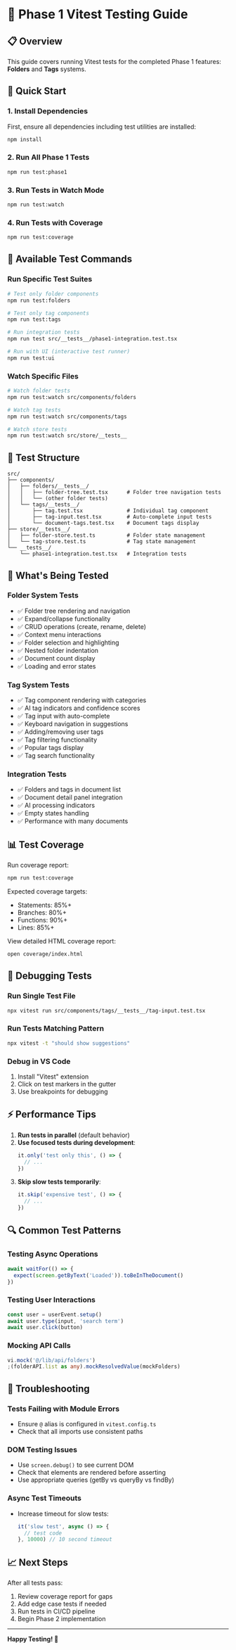 # 🧪 Phase 1 Vitest Testing Guide

## 📋 Overview

This guide covers running Vitest tests for the completed Phase 1 features: **Folders** and **Tags** systems.

## 🚀 Quick Start

### 1. Install Dependencies
First, ensure all dependencies including test utilities are installed:

```bash
npm install
```

### 2. Run All Phase 1 Tests
```bash
npm run test:phase1
```

### 3. Run Tests in Watch Mode
```bash
npm run test:watch
```

### 4. Run Tests with Coverage
```bash
npm run test:coverage
```

## 🎯 Available Test Commands

### Run Specific Test Suites

```bash
# Test only folder components
npm run test:folders

# Test only tag components  
npm run test:tags

# Run integration tests
npm run test src/__tests__/phase1-integration.test.tsx

# Run with UI (interactive test runner)
npm run test:ui
```

### Watch Specific Files

```bash
# Watch folder tests
npm run test:watch src/components/folders

# Watch tag tests
npm run test:watch src/components/tags

# Watch store tests
npm run test:watch src/store/__tests__
```

## 📁 Test Structure

```
src/
├── components/
│   ├── folders/__tests__/
│   │   ├── folder-tree.test.tsx      # Folder tree navigation tests
│   │   └── (other folder tests)
│   └── tags/__tests__/
│       ├── tag.test.tsx              # Individual tag component
│       ├── tag-input.test.tsx        # Auto-complete input tests
│       └── document-tags.test.tsx    # Document tags display
├── store/__tests__/
│   ├── folder-store.test.ts          # Folder state management
│   └── tag-store.test.ts             # Tag state management
└── __tests__/
    └── phase1-integration.test.tsx   # Integration tests
```

## 🧪 What's Being Tested

### Folder System Tests
- ✅ Folder tree rendering and navigation
- ✅ Expand/collapse functionality
- ✅ CRUD operations (create, rename, delete)
- ✅ Context menu interactions
- ✅ Folder selection and highlighting
- ✅ Nested folder indentation
- ✅ Document count display
- ✅ Loading and error states

### Tag System Tests
- ✅ Tag component rendering with categories
- ✅ AI tag indicators and confidence scores
- ✅ Tag input with auto-complete
- ✅ Keyboard navigation in suggestions
- ✅ Adding/removing user tags
- ✅ Tag filtering functionality
- ✅ Popular tags display
- ✅ Tag search functionality

### Integration Tests
- ✅ Folders and tags in document list
- ✅ Document detail panel integration
- ✅ AI processing indicators
- ✅ Empty states handling
- ✅ Performance with many documents

## 📊 Test Coverage

Run coverage report:
```bash
npm run test:coverage
```

Expected coverage targets:
- Statements: 85%+
- Branches: 80%+
- Functions: 90%+
- Lines: 85%+

View detailed HTML coverage report:
```bash
open coverage/index.html
```

## 🐛 Debugging Tests

### Run Single Test File
```bash
npx vitest run src/components/tags/__tests__/tag-input.test.tsx
```

### Run Tests Matching Pattern
```bash
npx vitest -t "should show suggestions"
```

### Debug in VS Code
1. Install "Vitest" extension
2. Click on test markers in the gutter
3. Use breakpoints for debugging

## ⚡ Performance Tips

1. **Run tests in parallel** (default behavior)
2. **Use focused tests during development**:
   ```typescript
   it.only('test only this', () => {
     // ...
   })
   ```
3. **Skip slow tests temporarily**:
   ```typescript
   it.skip('expensive test', () => {
     // ...
   })
   ```

## 🔍 Common Test Patterns

### Testing Async Operations
```typescript
await waitFor(() => {
  expect(screen.getByText('Loaded')).toBeInTheDocument()
})
```

### Testing User Interactions
```typescript
const user = userEvent.setup()
await user.type(input, 'search term')
await user.click(button)
```

### Mocking API Calls
```typescript
vi.mock('@/lib/api/folders')
;(folderAPI.list as any).mockResolvedValue(mockFolders)
```

## 🚨 Troubleshooting

### Tests Failing with Module Errors
- Ensure `@` alias is configured in `vitest.config.ts`
- Check that all imports use consistent paths

### DOM Testing Issues
- Use `screen.debug()` to see current DOM
- Check that elements are rendered before asserting
- Use appropriate queries (getBy vs queryBy vs findBy)

### Async Test Timeouts
- Increase timeout for slow tests:
  ```typescript
  it('slow test', async () => {
    // test code
  }, 10000) // 10 second timeout
  ```

## 📈 Next Steps

After all tests pass:
1. Review coverage report for gaps
2. Add edge case tests if needed
3. Run tests in CI/CD pipeline
4. Begin Phase 2 implementation

---

**Happy Testing! 🎉**